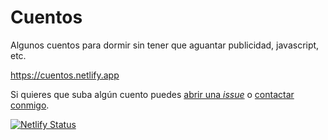 # Cuentos

Algunos cuentos para dormir sin tener que aguantar publicidad, javascript, etc.

https://cuentos.netlify.app

Si quieres que suba algún cuento puedes [abrir una *issue*](https://github.com/jsanz/cuentos/issues/new/choose) o [contactar conmigo](https://jorgesanz.net/contact).


[![Netlify Status](https://api.netlify.com/api/v1/badges/44de23aa-4808-4f60-bc1e-17f543e9d003/deploy-status)](https://app.netlify.com/sites/cuentos/deploys)